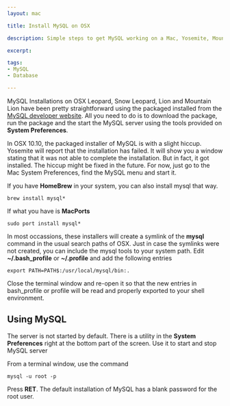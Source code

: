 ```yaml
---
layout: mac

title: Install MySQL on OSX

description: Simple steps to get MySQL working on a Mac, Yosemite, Mountain Lion, Lion, Snow Leopard, Leopard

excerpt: 

tags:
- MySQL
- Database

---
```


MySQL Installations on OSX Leopard, Snow Leopard, Lion and Mountain Lion have been pretty straightforward using the packaged installed from the [MySQL developer website](http://dev.mysql.com/downloads/). All you need to do is to download the package, run the package and the start the MySQL server using the tools provided on **System Preferences**. 

In OSX 10.10, the packaged installer of MySQL is with a slight hiccup. Yosemite will report that the installation has failed. It will show you a window stating that it was not able to complete the installation. But in fact, it got installed. The hiccup might be fixed in the future. For now, just go to the Mac System Preferences, find the MySQL menu and start it.

If you have **HomeBrew** in your system, you can also install mysql that way.

~~~~
brew install mysql*
~~~~

If what you have is **MacPorts**

~~~~
sudo port install mysql*
~~~~

In most occassions, these installers will create a symlink of the **mysql** command in the usual search paths of OSX. Just in case the symlinks were not created, you can include the mysql tools to your system path. Edit **~/.bash_profile** or **~/.profile** and add the following entries

~~~~
export PATH=PATH$:/usr/local/mysql/bin:.
~~~~

Close the terminal window and re-open it so that the new entries in bash_profile or profile will be read and properly exported to your shell environment.


## Using MySQL

The server is not started by default. There is a utility in the **System Preferences** right at the bottom part of the screen. Use it to start and stop MySQL server 

From a terminal window, use the command

~~~~
mysql -u root -p
~~~~

Press **RET**. The default installation of MySQL has a blank password for the root user.



